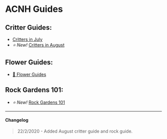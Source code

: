 # ACNH Guides
## Critter Guides:
* [Critters in July](https://cestislife.github.io/critters_july)
* *⭐ New!* 
[Critters in August](https://cestislife.github.io/critters_august)

## Flower Guides:
* [🌹 Flower Guides](https://cestislife.github.io/flower_guides)

## Rock Gardens 101:
* *⭐ New!* 
[Rock Gardens 101](https://cestislife.github.io/rock_guide)

* * *
#### Changelog
> 22/2/2020 - Added August critter guide and rock guide.
